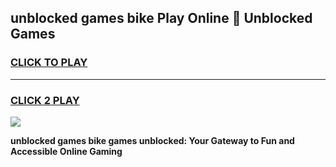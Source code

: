 
## unblocked games bike Play Online 👋 Unblocked Games
<h3>
<a href="https://premium.freeplayer.one?title=unblocked_games_bike&ref=19F">CLICK TO PLAY</a></h3>
<hr>

<h3>
<a href="https://premium.freeplayer.one?title=unblocked_games_bike&ref=19F">CLICK 2 PLAY</a>
  
</h3>

<a href="https://premium.freeplayer.one?title=unblocked_games_bike&ref=19F"><img src="https://clearcache.store/games.png"></a>


**unblocked games bike games unblocked: Your Gateway to Fun and Accessible Online Gaming**
